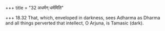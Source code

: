 +++
title = "32 अधर्मन् धर्ममिति"

+++
18.32 That, which, enveloped in darkness, sees Adharma as Dharma and all
things perverted that intellect, O Arjuna, is Tamasic (dark).
